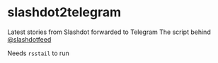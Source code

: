 # slashdot2telegram
Latest stories from Slashdot forwarded to Telegram
The script behind <a href="https://t.me/slashdotfeed">@slashdotfeed</a>

Needs `rsstail` to run
